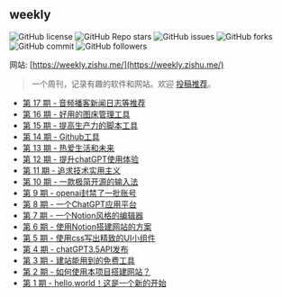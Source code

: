 ## weekly

![GitHub license](https://img.shields.io/github/license/zishume/weekly) ![GitHub Repo stars](https://img.shields.io/github/stars/zishume/weekly) ![GitHub issues](https://img.shields.io/github/issues/zishume/weekly) ![GitHub forks](https://img.shields.io/github/forks/zishume/weekly) ![GitHub commit](https://img.shields.io/github/commit-activity/t/zishume/weekly) ![GitHub followers](https://img.shields.io/github/followers/zishume)

网站: [https://weekly.zishu.me/](https://weekly.zishu.me/)

> 一个周刊，记录有趣的软件和网站。欢迎 [投稿推荐](https://github.com/zishume/weekly/issues/)。
* [第 17 期 - 音频播客新闻日志等推荐](https://weekly.zishu.me/posts/17-音频播客新闻日志等推荐)
* [第 16 期 - 好用的图床管理工具](https://weekly.zishu.me/posts/16-好用的图床管理工具)
* [第 15 期 - 提高生产力的脚本工具](https://weekly.zishu.me/posts/15-提高生产力的脚本工具)
* [第 14 期 - Github工具](https://weekly.zishu.me/posts/14-Github工具)
* [第 13 期 - 热爱生活和未来](https://weekly.zishu.me/posts/13-热爱生活和未来)
* [第 12 期 - 提升chatGPT使用体验](https://weekly.zishu.me/posts/12-提升chatGPT使用体验)
* [第 11 期 - 追求技术实用主义](https://weekly.zishu.me/posts/11-追求技术实用主义)
* [第 10 期 - 一款极简开源的输入法](https://weekly.zishu.me/posts/10-一款极简开源的输入法)
* [第 9 期 - openai封禁了一批账号](https://weekly.zishu.me/posts/9-openai封禁了一批账号)
* [第 8 期 - 一个ChatGPT应用平台](https://weekly.zishu.me/posts/8-一个ChatGPT应用平台)
* [第 7 期 - 一个Notion风格的编辑器](https://weekly.zishu.me/posts/7-一个Notion风格的编辑器)
* [第 6 期 - 使用Notion搭建网站的方案](https://weekly.zishu.me/posts/6-使用Notion搭建网站的方案)
* [第 5 期 - 使用css写出精致的UI小组件](https://weekly.zishu.me/posts/5-使用css写出精致的UI小组件)
* [第 4 期 - chatGPT3.5API发布](https://weekly.zishu.me/posts/4-chatGPT3.5API发布)
* [第 3 期 - 建站能用到的免费工具](https://weekly.zishu.me/posts/3-建站能用到的免费工具)
* [第 2 期 - 如何使用本项目搭建网站？](https://weekly.zishu.me/posts/2-如何使用本项目搭建网站？)
* [第 1 期 - hello,world！这是一个新的开始](https://weekly.zishu.me/posts/1-hello,world！这是一个新的开始)

